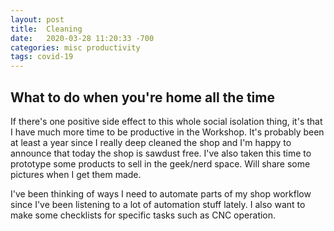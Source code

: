 ```yaml
---
layout: post
title:  Cleaning
date:   2020-03-28 11:20:33 -700
categories: misc productivity
tags: covid-19
---
```


## What to do when you're home all the time

If there's one positive side effect to this whole social isolation thing, it's that I have much more time to be productive in the Workshop. It's probably been at least a year since I really deep cleaned the shop and I'm happy to announce that today the shop is sawdust free. I've also taken this time to prototype some products to sell in the geek/nerd space. Will share some pictures when I get them made.

I've been thinking of ways I need to automate parts of my shop workflow since I've been listening to a lot of automation stuff lately. I also want to make some checklists for specific tasks such as CNC operation.